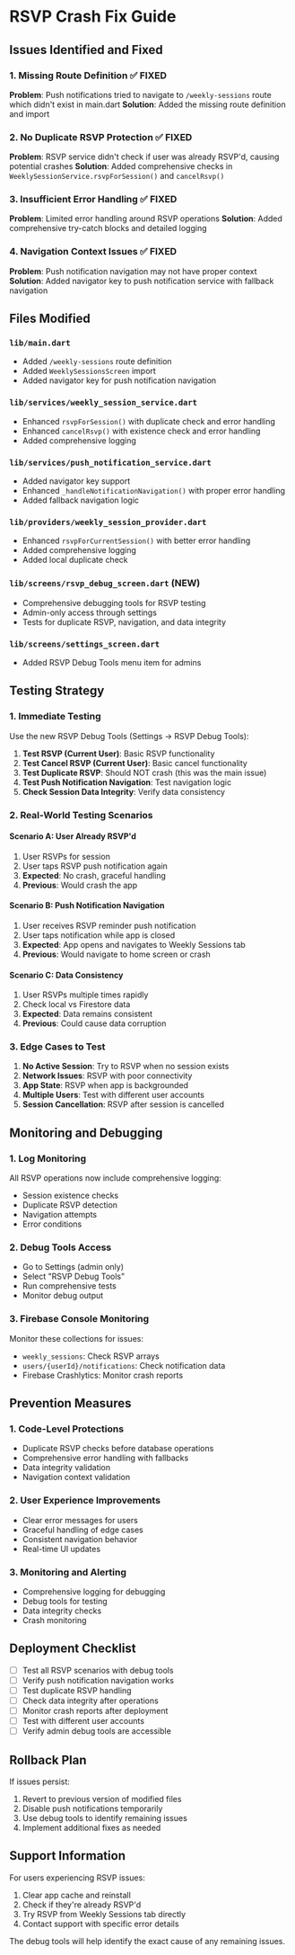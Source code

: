 # RSVP Crash Fix Guide

## Issues Identified and Fixed

### 1. **Missing Route Definition** ✅ FIXED
**Problem**: Push notifications tried to navigate to `/weekly-sessions` route which didn't exist in main.dart
**Solution**: Added the missing route definition and import

### 2. **No Duplicate RSVP Protection** ✅ FIXED
**Problem**: RSVP service didn't check if user was already RSVP'd, causing potential crashes
**Solution**: Added comprehensive checks in `WeeklySessionService.rsvpForSession()` and `cancelRsvp()`

### 3. **Insufficient Error Handling** ✅ FIXED
**Problem**: Limited error handling around RSVP operations
**Solution**: Added comprehensive try-catch blocks and detailed logging

### 4. **Navigation Context Issues** ✅ FIXED
**Problem**: Push notification navigation may not have proper context
**Solution**: Added navigator key to push notification service with fallback navigation

## Files Modified

### `lib/main.dart`
- Added `/weekly-sessions` route definition
- Added `WeeklySessionsScreen` import
- Added navigator key for push notification navigation

### `lib/services/weekly_session_service.dart`
- Enhanced `rsvpForSession()` with duplicate check and error handling
- Enhanced `cancelRsvp()` with existence check and error handling
- Added comprehensive logging

### `lib/services/push_notification_service.dart`
- Added navigator key support
- Enhanced `_handleNotificationNavigation()` with proper error handling
- Added fallback navigation logic

### `lib/providers/weekly_session_provider.dart`
- Enhanced `rsvpForCurrentSession()` with better error handling
- Added comprehensive logging
- Added local duplicate check

### `lib/screens/rsvp_debug_screen.dart` (NEW)
- Comprehensive debugging tools for RSVP testing
- Admin-only access through settings
- Tests for duplicate RSVP, navigation, and data integrity

### `lib/screens/settings_screen.dart`
- Added RSVP Debug Tools menu item for admins

## Testing Strategy

### 1. **Immediate Testing**
Use the new RSVP Debug Tools (Settings → RSVP Debug Tools):

1. **Test RSVP (Current User)**: Basic RSVP functionality
2. **Test Cancel RSVP (Current User)**: Basic cancel functionality  
3. **Test Duplicate RSVP**: Should NOT crash (this was the main issue)
4. **Test Push Notification Navigation**: Test navigation logic
5. **Check Session Data Integrity**: Verify data consistency

### 2. **Real-World Testing Scenarios**

#### Scenario A: User Already RSVP'd
1. User RSVPs for session
2. User taps RSVP push notification again
3. **Expected**: No crash, graceful handling
4. **Previous**: Would crash the app

#### Scenario B: Push Notification Navigation
1. User receives RSVP reminder push notification
2. User taps notification while app is closed
3. **Expected**: App opens and navigates to Weekly Sessions tab
4. **Previous**: Would navigate to home screen or crash

#### Scenario C: Data Consistency
1. User RSVPs multiple times rapidly
2. Check local vs Firestore data
3. **Expected**: Data remains consistent
4. **Previous**: Could cause data corruption

### 3. **Edge Cases to Test**

1. **No Active Session**: Try to RSVP when no session exists
2. **Network Issues**: RSVP with poor connectivity
3. **App State**: RSVP when app is backgrounded
4. **Multiple Users**: Test with different user accounts
5. **Session Cancellation**: RSVP after session is cancelled

## Monitoring and Debugging

### 1. **Log Monitoring**
All RSVP operations now include comprehensive logging:
- Session existence checks
- Duplicate RSVP detection
- Navigation attempts
- Error conditions

### 2. **Debug Tools Access**
- Go to Settings (admin only)
- Select "RSVP Debug Tools"
- Run comprehensive tests
- Monitor debug output

### 3. **Firebase Console Monitoring**
Monitor these collections for issues:
- `weekly_sessions`: Check RSVP arrays
- `users/{userId}/notifications`: Check notification data
- Firebase Crashlytics: Monitor crash reports

## Prevention Measures

### 1. **Code-Level Protections**
- Duplicate RSVP checks before database operations
- Comprehensive error handling with fallbacks
- Data integrity validation
- Navigation context validation

### 2. **User Experience Improvements**
- Clear error messages for users
- Graceful handling of edge cases
- Consistent navigation behavior
- Real-time UI updates

### 3. **Monitoring and Alerting**
- Comprehensive logging for debugging
- Debug tools for testing
- Data integrity checks
- Crash monitoring

## Deployment Checklist

- [ ] Test all RSVP scenarios with debug tools
- [ ] Verify push notification navigation works
- [ ] Test duplicate RSVP handling
- [ ] Check data integrity after operations
- [ ] Monitor crash reports after deployment
- [ ] Test with different user accounts
- [ ] Verify admin debug tools are accessible

## Rollback Plan

If issues persist:
1. Revert to previous version of modified files
2. Disable push notifications temporarily
3. Use debug tools to identify remaining issues
4. Implement additional fixes as needed

## Support Information

For users experiencing RSVP issues:
1. Clear app cache and reinstall
2. Check if they're already RSVP'd
3. Try RSVP from Weekly Sessions tab directly
4. Contact support with specific error details

The debug tools will help identify the exact cause of any remaining issues.
